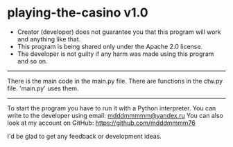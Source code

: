 # playing-the-casino v1.0
 - Creator (developer) does not guarantee you that this program will work and anything like that.
 - This program is being shared only under the Apache 2.0 license.
 - The developer is not guilty if any harm was made using this program and so on.
 ----
There is the main code in the main.py file.
There are functions in the ctw.py file. 'main.py' uses them.

----
To start the program you have to run it with a Python interpreter.
You can write to the developer using email: mdddmmmmm@yandex.ru
You can also look at my account on GitHub: https://github.com/mdddmmmm76

I'd be glad to get any feedback or development ideas.
